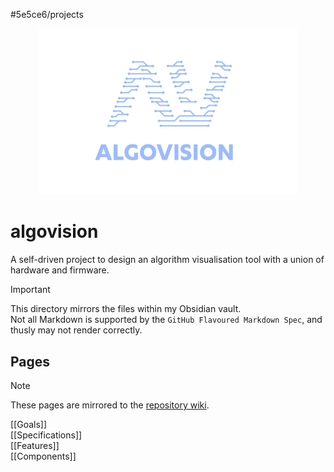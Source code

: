 #5e5ce6/projects 

<div align="center">
   <img src="https://raw.githubusercontent.com/JamesNZL/algovision/main/assets/logo-animated.svg" width="82.5%">
</div>

# algovision

A self-driven project to design an algorithm visualisation tool with a union of hardware and firmware.

> [!IMPORTANT]  
> This directory mirrors the files within my Obsidian vault.  
> Not all Markdown is supported by the `GitHub Flavoured Markdown Spec`, and thusly may not render correctly.

## Pages

> [!NOTE]  
> These pages are mirrored to the [repository wiki](../../../wiki).

[[Goals]]  
[[Specifications]]  
[[Features]]  
[[Components]]  
